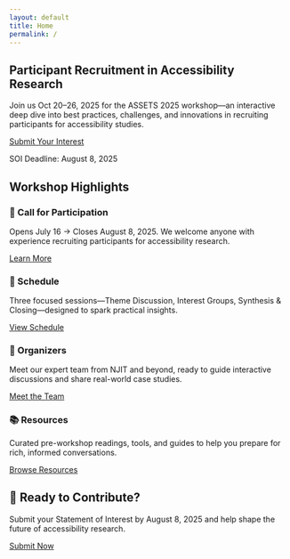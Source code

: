```yaml
---
layout: default
title: Home
permalink: /
---
```


<section class="hero" aria-labelledby="hero-heading">
  <h1 id="hero-heading">Participant Recruitment in Accessibility Research</h1>
  <p>
    Join us <time datetime="2025-10-20">Oct 20–26, 2025</time> for the ASSETS 2025 workshop—an interactive deep dive into best practices, challenges, and innovations in recruiting participants for accessibility studies.
  </p>
  <div class="hero-cta">
    <a class="btn btn-primary" href="{{ '/participate/' | relative_url }}">Submit Your Interest</a>
    <p class="deadline">
      SOI Deadline: <time datetime="2025-08-08">August 8, 2025</time>
    </p>
  </div>
</section>

<section class="features" aria-labelledby="features-heading">
  <h2 id="features-heading" class="section-heading">Workshop Highlights</h2>

  <div class="feature">
    <h3><span aria-hidden="true">📢</span> Call for Participation</h3>
    <p>
      Opens <time datetime="2025-07-16">July 16</time> → Closes <time datetime="2025-08-08">August 8, 2025</time>.  
      We welcome anyone with experience recruiting participants for accessibility research.
    </p>
    <a class="btn btn-secondary" href="{{ '/participate/' | relative_url }}">Learn More</a>
  </div>

  <div class="feature">
    <h3><span aria-hidden="true">📅</span> Schedule</h3>
    <p>
      Three focused sessions—Theme Discussion, Interest Groups, Synthesis &amp; Closing—designed to spark practical insights.
    </p>
    <a class="btn btn-secondary" href="{{ '/schedule/' | relative_url }}">View Schedule</a>
  </div>

  <div class="feature">
    <h3><span aria-hidden="true">👥</span> Organizers</h3>
    <p>
      Meet our expert team from NJIT and beyond, ready to guide interactive discussions and share real-world case studies.
    </p>
    <a class="btn btn-secondary" href="{{ '/organizers/' | relative_url }}">Meet the Team</a>
  </div>

  <div class="feature">
    <h3><span aria-hidden="true">📚</span> Resources</h3>
    <p>
      Curated pre-workshop readings, tools, and guides to help you prepare for rich, informed conversations.
    </p>
    <a class="btn btn-secondary" href="{{ '/resources/' | relative_url }}">Browse Resources</a>
  </div>
</section>

<section class="cta" aria-labelledby="cta-heading">
  <h2 id="cta-heading">📩 Ready to Contribute?</h2>
  <p>
    Submit your Statement of Interest by <time datetime="2025-08-08">August 8, 2025</time> and help shape the future of accessibility research.
  </p>
  <a class="btn btn-primary" href="{{ '/participate/' | relative_url }}">Submit Now</a>
</section>